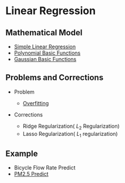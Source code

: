# Linear Regression

## Mathematical Model
* [Simple Linear Regression](Simple%20Linear%20Regression/Simple-Linear-Regression.md)
* [Polynomial Basic Functions](Polynomial%20Basic%20Functions/Polynomial-Basic-Functions.md)
* [Gaussian Basic Functions](Gaussian%20Basic%20Functions/gaussian_basic_functions.md)

## Problems and Corrections
* Problem
  * [Overfitting](Overfitting/overfitting.md)
  
* Corrections
  * Ridge Regularization(
  $L_2$
  Regularization)
  * Lasso Regularization(
  $L_1$
  regularization)

## Example
* Bicycle Flow Rate Predict
* [PM2.5 Predict](PM2.5/PM2.5.md)
